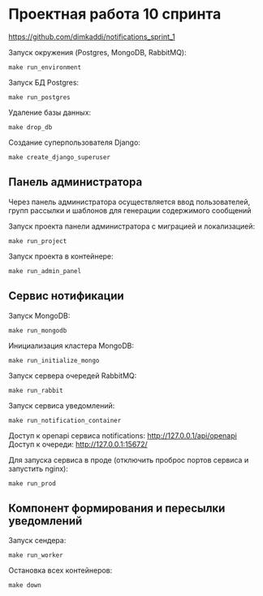 # Проектная работа 10 спринта

https://github.com/dimkaddi/notifications_sprint_1

Запуск окружения (Postgres, MongoDB, RabbitMQ):

    make run_environment
Запуск БД Postgres:

    make run_postgres
Удаление базы данных:

    make drop_db
Создание суперпользователя Django:

    make create_django_superuser
## Панель администратора

Через панель администратора осуществляется ввод пользователей, групп рассылки и шаблонов для генерации содержимого сообщений

Запуск проекта панели администратора с миграцией и локализацией:

    make run_project
Запуск проекта в контейнере: 
    
    make run_admin_panel
## Сервис нотификации
Запуск MongoDB:

    make run_mongodb
Инициализация кластера MongoDB:

    make run_initialize_mongo
Запуск сервера очередей RabbitMQ:

    make run_rabbit
Запуск сервиса уведомлений:

    make run_notification_container

Доступ к openapi сервиса notifications: http://127.0.0.1/api/openapi
Доступ к очереди: http://127.0.0.1:15672/

Для запуска сервиса в проде (отключить проброс портов сервиса и запустить nginx):

    make run_prod
## Компонент формирования и пересылки уведомлений
Запуск сендера:

    make run_worker

Остановка всех контейнеров:

    make down


